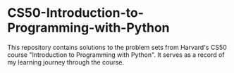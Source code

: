 # CS50-Introduction-to-Programming-with-Python
This repository contains solutions to the problem sets from Harvard's CS50 course "Introduction to Programming with Python". It serves as a record of my learning journey through the course.
